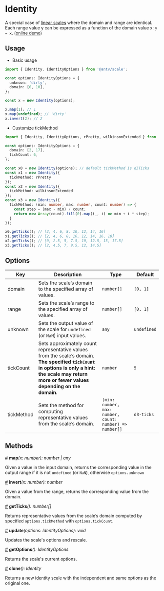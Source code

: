 # Identity

A special case of [linear scales](./linear.md) where the domain and range are identical. Each range value y can be expressed as a function of the domain value x: `y = x`. ([online demo](https://observablehq.com/@pearmini/antv-scale#idenity))

## Usage

- Basic usage

```ts
import { Identity, IdentityOptions } from '@antv/scale';

const options: IdentityOptions = {
  unknown: 'dirty',
  domain: [0, 10],
};

const x = new Identity(options);

x.map(1); // 1
x.map(undefined); // 'dirty'
x.invert(2); // 2
```

- Customize tickMethod
  
```ts
import { Identity, IdentityOptions, rPretty, wilkinsonExtended } from '@antv/scale';

const options: IdentityOptions = {
  domain: [2, 17],
  tickCount: 6,
};

const x0 = new Identity(options); // default tickMethod is d3Ticks
const x1 = new Identity({
  tickMethod: rPretty
});
const x2 = new Identity({
  tickMethod: wilkinsonExtended
});
const x3 = new Identity({
  tickMethod: (min: number, max: number, count: number) => {
    const step = (max - min) / count;
    return new Array(count).fill(0).map((_, i) => min + i * step);
  }
});

x0.getTicks(); // [2, 4, 6, 8, 10, 12, 14, 16]
x1.getTicks(); // [2, 4, 6, 8, 10, 12, 14, 16, 18]
x2.getTicks(); // [0, 2.5, 5, 7.5, 10, 12.5, 15, 17.5]
x3.getTicks(); // [2, 4.5, 7, 9.5, 12, 14.5]
```

## Options

| Key | Description | Type | Default|  
| ----| ----------- | -----| -------|
| domain | Sets the scale’s domain to the specified array of values. | `number[]` | `[0, 1]` |
| range | Sets the scale’s range to the specified array of values. | `number[]` | `[0, 1]` |
| unknown | Sets the output value of the scale for `undefined` (or `NaN`) input values. | `any` | `undefined` |
| tickCount | Sets approximately count representative values from the scale’s domain. **The specified `tickCount` in options is only a hint: the scale may return more or fewer values depending on the domain.** | `number` | `5` |
| tickMethod | Sets the method for computing representative values from the scale’s domain. | `(min: number, max: number, count: number) => number[]` | `d3-ticks` |

## Methods

<a name="identity_map" href="#identity_map">#</a> **map**<i>(x: number): number | any</i>

Given a value in the input domain, returns the corresponding value in the output range if it is not `undefined` (or `NaN`), otherwise `options.unknown`

<a name="identity_invert" href="#identity_invert">#</a> **invert**<i>(x: number): number</i>

Given a value from the range, returns the corresponding value from the domain.

<a name="identity_get_ticks" href="#identity_get_ticks">#</a> **getTicks**<i>(): number[]</i>

Returns representative values from the scale’s domain computed by specified `options.tickMethod` with `options.tickCount`.

<a name="identity_update" href="#identity_update">#</a> **update**<i>(options: IdentityOptions): void</i>

Updates the scale's options and rescale.

<a name="identity_get_options" href="#identity_get_options">#</a> **getOptions**<i>(): IdentityOptions</i>

Returns the scale's current options.

<a name="identity_clone" href="#identity_clone">#</a> **clone**<i>(): Identity</i>

Returns a new identity scale with the independent and same options as the original one.

